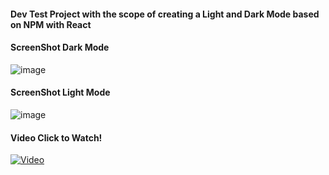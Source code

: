 #### Dev Test Project with the scope of creating a Light and Dark Mode based on NPM with React

#### ScreenShot Dark Mode
![image](https://github.com/user-attachments/assets/cab91e34-0c1e-4ad4-8fe9-12d3f036959a)

#### ScreenShot Light Mode
![image](https://github.com/user-attachments/assets/ce62420e-4895-48e4-be72-037daf0a031b)

#### Video Click to Watch!
[![Video](https://github.com/user-attachments/assets/76196d93-c145-4a02-9303-4eb0252c43fd)](https://www.youtube.com/watch?v=SYnbQa9LAcw)



